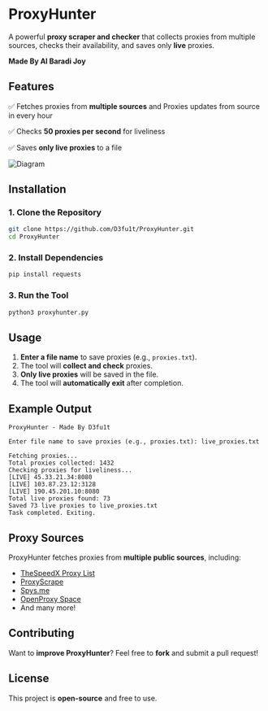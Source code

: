 # ProxyHunter
A powerful **proxy scraper and checker** that collects proxies from multiple sources, checks their availability, and saves only **live** proxies.

**Made By Al Baradi Joy**  


## Features
✅ Fetches proxies from **multiple sources** and Proxies updates from source in every hour

✅ Checks **50 proxies per second** for liveliness  


✅ Saves **only live proxies** to a file  


![Diagram](https://github.com/a1baradi/ProxyHunter/blob/main/diagram.png)


## Installation

### 1. Clone the Repository
```sh
git clone https://github.com/D3fu1t/ProxyHunter.git
cd ProxyHunter
```

### 2. Install Dependencies
```sh
pip install requests
```

### 3. Run the Tool
```sh
python3 proxyhunter.py
```

## Usage
1. **Enter a file name** to save proxies (e.g., `proxies.txt`).  
2. The tool will **collect and check** proxies.  
3. **Only live proxies** will be saved in the file.  
4. The tool will **automatically exit** after completion.  

## Example Output
```plaintext
ProxyHunter - Made By D3fu1t

Enter file name to save proxies (e.g., proxies.txt): live_proxies.txt

Fetching proxies...
Total proxies collected: 1432
Checking proxies for liveliness...
[LIVE] 45.33.21.34:8080
[LIVE] 103.87.23.12:3128
[LIVE] 190.45.201.10:8080
Total live proxies found: 73
Saved 73 live proxies to live_proxies.txt
Task completed. Exiting.
```

## Proxy Sources
ProxyHunter fetches proxies from **multiple public sources**, including:  
- [TheSpeedX Proxy List](https://github.com/TheSpeedX/SOCKS-List)  
- [ProxyScrape](https://api.proxyscrape.com)  
- [Spys.me](https://spys.me/proxy.txt)  
- [OpenProxy Space](https://openproxy.space)  
- And many more!  



## Contributing
Want to **improve ProxyHunter**? Feel free to **fork** and submit a pull request!  

## License
This project is **open-source** and free to use.
